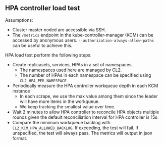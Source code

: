 ## HPA controller load test

Assumptions:
- Cluster master noded are accessible via SSH.
- The `/metrics` endpoint in the kube-controller-manager (KCM) can be accessed by anonymous users.
  `--authorization-always-allow-paths` can be useful to achieve this.

HPA load test perform the following steps:
- Create replicasets, services, HPAs in a set of namespaces.
  - The namespaces used here are managed by CL2.
  - The number of HPAs in each namespace can be specified using `CL2_HPA_PER_NAMESPACE`.
- Periodically measure the HPA controller workqueue depth in each KCM instance
  - In each scrape, we use the max value among them since the leader will have more items in the workqueue.
  - We keep tracking the smallest value over time.
- Wait 2 minutes to allow HPA controller to reconcile HPA objects multiple rounds given the default reconciliation
  interval for HPA controller is 15s.
- Compare the minimum workqueue backlog with `CL2_KCM_HPA_ALLOWED_BACKLOG`. If exceeding, the test will fail.
  If unspecified, the test will always pass. The metrics will output in json format.

